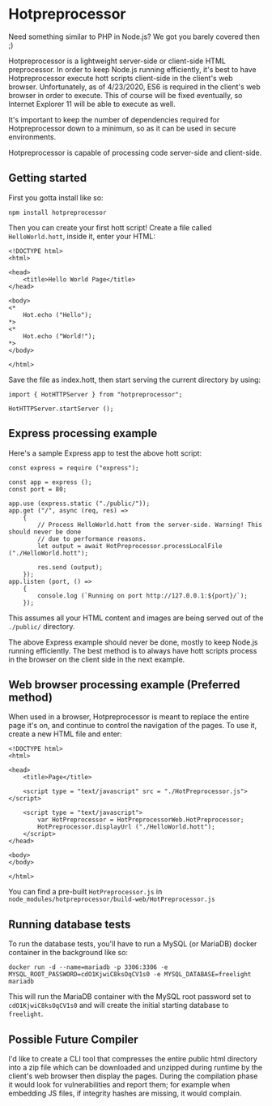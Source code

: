 # Hotpreprocessor
Need something similar to PHP in Node.js? We got you barely covered then ;)

Hotpreprocessor is a lightweight server-side or client-side HTML preprocessor. In order to keep Node.js running efficiently, it's best to have Hotpreprocessor execute hott scripts client-side in the client's web browser. Unfortunately, as of 4/23/2020, ES6 is required in the client's web browser in order to execute. This of course will be fixed eventually, so Internet Explorer 11 will be able to execute as well.

It's important to keep the number of dependencies required for Hotpreprocessor down to a minimum, so as it can be used in secure environments.

Hotpreprocessor is capable of processing code server-side and client-side.

## Getting started
First you gotta install like so:

	npm install hotpreprocessor

Then you can create your first hott script! Create a file called ```HelloWorld.hott```, inside it, enter your HTML:

	<!DOCTYPE html>
	<html>

	<head>
		<title>Hello World Page</title>
	</head>
	
	<body>
	<*
		Hot.echo ("Hello");
	*>
	<*
		Hot.echo ("World!");
	*>
	</body>
	
	</html>

Save the file as index.hott, then start serving the current directory by using:

	import { HotHTTPServer } from "hotpreprocessor";

	HotHTTPServer.startServer ();

## Express processing example
Here's a sample Express app to test the above hott script:

	const express = require ("express");

	const app = express ();
	const port = 80;

	app.use (express.static ("./public/"));
	app.get ("/", async (req, res) => 
		{
			// Process HelloWorld.hott from the server-side. Warning! This should never be done
			// due to performance reasons.
			let output = await HotPreprocessor.processLocalFile ("./HelloWorld.hott");

			res.send (output);
		});
	app.listen (port, () =>
		{
			console.log (`Running on port http://127.0.0.1:${port}/`);
		});

This assumes all your HTML content and images are being served out of the ```./public/``` directory.

The above Express example should never be done, mostly to keep Node.js running efficiently. The best method is to always have hott scripts process in the browser on the client side in the next example.

## Web browser processing example (Preferred method)
When used in a browser, Hotpreprocessor is meant to replace the entire page it's on, and continue to control the navigation of the pages. To use it, create a new HTML file and enter:

	<!DOCTYPE html>
	<html>

	<head>
		<title>Page</title>

		<script type = "text/javascript" src = "./HotPreprocessor.js"></script>

		<script type = "text/javascript">
			var HotPreprocessor = HotPreprocessorWeb.HotPreprocessor;
			HotPreprocessor.displayUrl ("./HelloWorld.hott");
		</script>
	</head>

	<body>
	</body>

	</html>

You can find a pre-built ```HotPreprocessor.js``` in ```node_modules/hotpreprocessor/build-web/HotPreprocessor.js```

## Running database tests
To run the database tests, you'll have to run a MySQL (or MariaDB) docker container in the background like so:

	docker run -d --name=mariadb -p 3306:3306 -e MYSQL_ROOT_PASSWORD=cdO1KjwiC8ksOqCV1s0 -e MYSQL_DATABASE=freelight mariadb

This will run the MariaDB container with the MySQL root password set to ```cdO1KjwiC8ksOqCV1s0``` and will create the initial starting database to ```freelight```.

## Possible Future Compiler
I'd like to create a CLI tool that compresses the entire public html directory into a zip file which can be downloaded and unzipped during runtime by the client's web browser then display the pages. During the compilation phase it would look for vulnerabilities and report them; for example when embedding JS files, if integrity hashes are missing, it would complain.